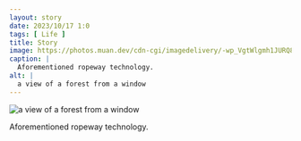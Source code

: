 ```yaml
---
layout: story
date: 2023/10/17 1:0
tags: [ Life ]
title: Story
image: https://photos.muan.dev/cdn-cgi/imagedelivery/-wp_VgtWlgmh1JURQ8t1mg/b71765b7-e74d-4fc6-6f09-467b13b6b200/public
caption: |
  Aforementioned ropeway technology. 
alt: |
  a view of a forest from a window
---
```


![a view of a forest from a window](https://photos.muan.dev/cdn-cgi/imagedelivery/-wp_VgtWlgmh1JURQ8t1mg/b71765b7-e74d-4fc6-6f09-467b13b6b200/public)

Aforementioned ropeway technology. 
